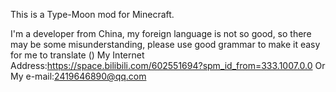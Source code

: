 This is a Type-Moon mod for Minecraft.

I'm a developer from China, my foreign language is not so good, so there may be some misunderstanding, please use good grammar to make it easy for me to translate ()
My Internet Address:https://space.bilibili.com/602551694?spm_id_from=333.1007.0.0
Or My e-mail:2419646890@qq.com
